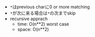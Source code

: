 - `*`はprevious charに0 or more matching
- `*`が次に来る場合は`*`の次までskip
- recursive apprach
  - time: O(n**2) worst case
  - space: O(n**2)
